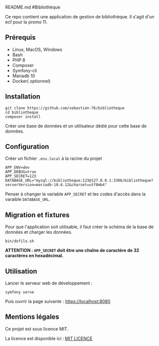 README.md
#Bibliothèque

Ce repo contient une application de gestion de bibliothèque.
Il s'agit d'un ecf pour la promo 11.

## Prérequis

- Linux, MacOS, Windows
- Bash
- PHP 8
- Composer
- Symfony-cli
- Mariadb 10
- Docker( optionnel)

## Installation

```
git clone https://github.com/sebastien-76/bibliotheque
cd bibliotheque
composer install

```
Créer une base de données et un utilisateur dédié pour cette base de données.

## Configuration

Créer un fichier `.env.local` à la racine du projet

```
APP_ENV=dev
APP_DEBUG=true
APP_SECRET=123
DATABASE_URL="mysql://bibliotheque:123@127.0.0.1:3306/bibliotheque?serverVersion=mariadb-10.6.12&charset=utf8mb4"
```

Penser  à changer la variable `APP_SECRET` et les codes d'accès dans la varaible `DATABASE_URL`.

## Migration et fixtures

Pour que l'application soit utilisable, il faut créer le schéma de la base de données et charger les données.

```
bin/dofilo.sh
```




**ATTENTION : `APP_SECRET` doit être une chaîne de caractère de 32 caractères en hexadécimal.**

## Utilisation

Lancer le serveur web de développement :

```
symfony serve
```

Puis ouvrir la page suivante : [https://localhost:8080](https://localhost:8080)

## Mentions légales

Ce projet est sous licence MIT.

La licence est disponible ici : [MIT LICENCE](LICENCE)
